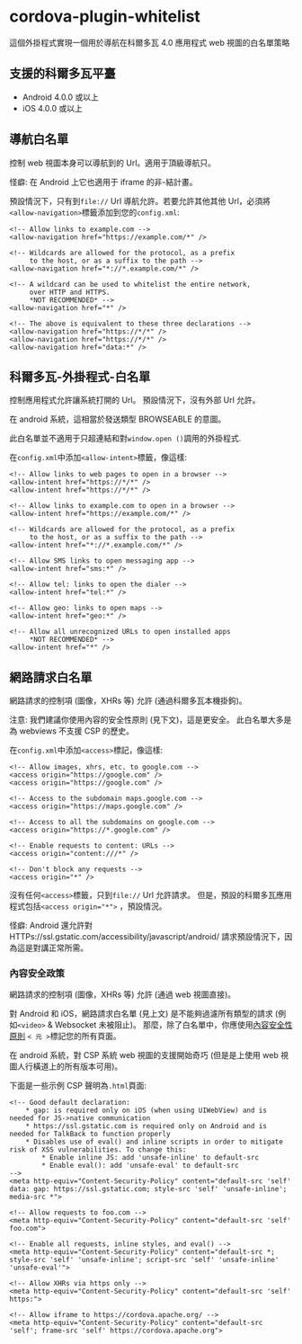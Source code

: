 <!--
# license: Licensed to the Apache Software Foundation (ASF) under one
#         or more contributor license agreements.  See the NOTICE file
#         distributed with this work for additional information
#         regarding copyright ownership.  The ASF licenses this file
#         to you under the Apache License, Version 2.0 (the
#         "License"); you may not use this file except in compliance
#         with the License.  You may obtain a copy of the License at
#
#           https://www.apache.org/licenses/LICENSE-2.0
#
#         Unless required by applicable law or agreed to in writing,
#         software distributed under the License is distributed on an
#         "AS IS" BASIS, WITHOUT WARRANTIES OR CONDITIONS OF ANY
#         KIND, either express or implied.  See the License for the
#         specific language governing permissions and limitations
#         under the License.
-->

# cordova-plugin-whitelist

這個外掛程式實現一個用於導航在科爾多瓦 4.0 應用程式 web 視圖的白名單策略

## 支援的科爾多瓦平臺

  * Android 4.0.0 或以上
  * iOS 4.0.0 或以上

## 導航白名單

控制 web 視圖本身可以導航到的 Url。適用于頂級導航只。

怪癖: 在 Android 上它也適用于 iframe 的非-結計畫。

預設情況下，只有到`file://` Url 導航允許。若要允許其他其他 Url，必須將`<allow-navigation>`標籤添加到您的`config.xml`:

    <!-- Allow links to example.com -->
    <allow-navigation href="https://example.com/*" />
    
    <!-- Wildcards are allowed for the protocol, as a prefix
         to the host, or as a suffix to the path -->
    <allow-navigation href="*://*.example.com/*" />
    
    <!-- A wildcard can be used to whitelist the entire network,
         over HTTP and HTTPS.
         *NOT RECOMMENDED* -->
    <allow-navigation href="*" />
    
    <!-- The above is equivalent to these three declarations -->
    <allow-navigation href="https://*/*" />
    <allow-navigation href="https://*/*" />
    <allow-navigation href="data:*" />
    

## 科爾多瓦-外掛程式-白名單

控制應用程式允許讓系統打開的 Url。 預設情況下，沒有外部 Url 允許。

在 android 系統，這相當於發送類型 BROWSEABLE 的意圖。

此白名單並不適用于只超連結和對`window.open ()`調用的外掛程式.

在`config.xml`中添加`<allow-intent>`標籤，像這樣:

    <!-- Allow links to web pages to open in a browser -->
    <allow-intent href="https://*/*" />
    <allow-intent href="https://*/*" />
    
    <!-- Allow links to example.com to open in a browser -->
    <allow-intent href="https://example.com/*" />
    
    <!-- Wildcards are allowed for the protocol, as a prefix
         to the host, or as a suffix to the path -->
    <allow-intent href="*://*.example.com/*" />
    
    <!-- Allow SMS links to open messaging app -->
    <allow-intent href="sms:*" />
    
    <!-- Allow tel: links to open the dialer -->
    <allow-intent href="tel:*" />
    
    <!-- Allow geo: links to open maps -->
    <allow-intent href="geo:*" />
    
    <!-- Allow all unrecognized URLs to open installed apps
         *NOT RECOMMENDED* -->
    <allow-intent href="*" />
    

## 網路請求白名單

網路請求的控制項 (圖像，XHRs 等) 允許 (通過科爾多瓦本機掛鉤)。

注意: 我們建議你使用內容的安全性原則 (見下文)，這是更安全。 此白名單大多是為 webviews 不支援 CSP 的歷史。

在`config.xml`中添加`<access>`標記，像這樣:

    <!-- Allow images, xhrs, etc. to google.com -->
    <access origin="https://google.com" />
    <access origin="https://google.com" />
    
    <!-- Access to the subdomain maps.google.com -->
    <access origin="https://maps.google.com" />
    
    <!-- Access to all the subdomains on google.com -->
    <access origin="https://*.google.com" />
    
    <!-- Enable requests to content: URLs -->
    <access origin="content:///*" />
    
    <!-- Don't block any requests -->
    <access origin="*" />
    

沒有任何`<access>`標籤，只到`file://` Url 允許請求。 但是，預設的科爾多瓦應用程式包括`<access origin="*">` ，預設情況。

怪癖: Android 還允許對 HTTPs://ssl.gstatic.com/accessibility/javascript/android/ 請求預設情況下，因為這是對講正常所需。

### 內容安全政策

網路請求的控制項 (圖像，XHRs 等) 允許 (通過 web 視圖直接)。

對 Android 和 iOS，網路請求白名單 (見上文) 是不能夠過濾所有類型的請求 (例如`<video>` & Websocket 未被阻止)。 那麼，除了白名單中，你應使用[內容安全性原則](https://content-security-policy.com/) `< 元 >`標記您的所有頁面。

在 android 系統，對 CSP 系統 web 視圖的支援開始奇巧 (但是是上使用 web 視圖人行橫道上的所有版本可用)。

下面是一些示例 CSP 聲明為`.html`頁面:

    <!-- Good default declaration:
        * gap: is required only on iOS (when using UIWebView) and is needed for JS->native communication
        * https://ssl.gstatic.com is required only on Android and is needed for TalkBack to function properly
        * Disables use of eval() and inline scripts in order to mitigate risk of XSS vulnerabilities. To change this:
            * Enable inline JS: add 'unsafe-inline' to default-src
            * Enable eval(): add 'unsafe-eval' to default-src
    -->
    <meta http-equiv="Content-Security-Policy" content="default-src 'self' data: gap: https://ssl.gstatic.com; style-src 'self' 'unsafe-inline'; media-src *">
    
    <!-- Allow requests to foo.com -->
    <meta http-equiv="Content-Security-Policy" content="default-src 'self' foo.com">
    
    <!-- Enable all requests, inline styles, and eval() -->
    <meta http-equiv="Content-Security-Policy" content="default-src *; style-src 'self' 'unsafe-inline'; script-src 'self' 'unsafe-inline' 'unsafe-eval'">
    
    <!-- Allow XHRs via https only -->
    <meta http-equiv="Content-Security-Policy" content="default-src 'self' https:">
    
    <!-- Allow iframe to https://cordova.apache.org/ -->
    <meta http-equiv="Content-Security-Policy" content="default-src 'self'; frame-src 'self' https://cordova.apache.org">